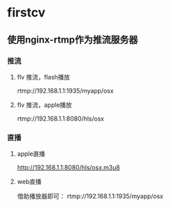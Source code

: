 # firstcv


## 使用nginx-rtmp作为推流服务器

### 推流

1. flv 推流，flash播放

	rtmp://192.168.1.1:1935/myapp/osx
	
2. flv 推流，apple播放

	rtmp://192.168.1.1:8080/hls/osx

### 直播

1. apple直播

	http://192.168.1.1:8080/hls/osx.m3u8

2. web直播

	借助播放器即可： rtmp://192.168.1.1:1935/myapp/osx